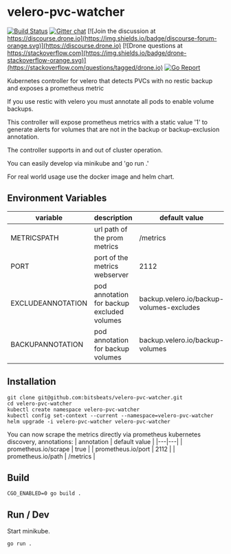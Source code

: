 # velero-pvc-watcher

[![Build Status](https://cloud.drone.io/api/badges/bitsbeats/velero-pvc-watcher/status.svg)](https://cloud.drone.io/bitsbeats/velero-pvc-watcher)
[![Gitter chat](https://badges.gitter.im/drone/drone.png)](https://gitter.im/drone/drone)
[![Join the discussion at https://discourse.drone.io](https://img.shields.io/badge/discourse-forum-orange.svg)](https://discourse.drone.io)
[![Drone questions at https://stackoverflow.com](https://img.shields.io/badge/drone-stackoverflow-orange.svg)](https://stackoverflow.com/questions/tagged/drone.io)
[![Go Report](https://goreportcard.com/badge/github.com/bitsbeats/velero-pvc-watcher)](https://goreportcard.com/badge/github.com/bitsbeats/velero-pvc-watcher)

Kubernetes controller for velero that detects PVCs with no restic backup and exposes a prometheus metric

If you use restic with velero you must annotate all pods to enable volume backups.

This controller will expose prometheus metrics with a static value '1' to generate alerts for volumes that are not in the backup or backup-exclusion annotation.

The controller supports in and out of cluster operation.

You can easily develop via minikube and 'go run .'

For real world usage use the docker image and helm chart.

## Environment Variables


| variable | description  | default value |
|---|---|---|
| METRICSPATH          | url path of the prom metrics | /metrics  |
| PORT                 | port of the metrics webserver | 2112 |
| EXCLUDEANNOTATION    | pod annotation for backup excluded volumes | backup.velero.io/backup-volumes-excludes |
| BACKUPANNOTATION     | pod annotation for backup volumes  | backup.velero.io/backup-volumes |

## Installation

```console
git clone git@github.com:bitsbeats/velero-pvc-watcher.git
cd velero-pvc-watcher
kubectl create namespace velero-pvc-watcher
kubectl config set-context --current --namespace=velero-pvc-watcher
helm upgrade -i velero-pvc-watcher velero-pvc-watcher
```
You can now scrape the metrics directly via prometheus kubernetes discovery, annotations:
| annotation | default value |
|---|---|
| prometheus.io/scrape | true     |
| prometheus.io/port   | 2112     |
| prometheus.io/path   | /metrics |

## Build
```console
CGO_ENABLED=0 go build .
```

## Run / Dev

Start minikube.

```console
go run .
```
